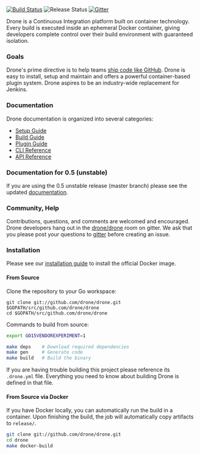[![Build Status](http://beta.drone.io/api/badges/drone/drone/status.svg)](http://beta.drone.io/drone/drone)
![Release Status](https://img.shields.io/badge/status-beta-yellow.svg?style=flat)
[![Gitter](https://badges.gitter.im/Join%20Chat.svg)](https://gitter.im/drone/drone?utm_source=badge&utm_medium=badge&utm_campaign=pr-badge)

Drone is a Continuous Integration platform built on container technology. Every build is executed inside an ephemeral Docker container, giving developers complete control over their build environment with guaranteed isolation.

### Goals

Drone's prime directive is to help teams [ship code like GitHub](https://github.com/blog/1241-deploying-at-github#always-be-shipping). Drone is easy to install, setup and maintain and offers a powerful container-based plugin system. Drone aspires to be an industry-wide replacement for Jenkins.

### Documentation

Drone documentation is organized into several categories:

* [Setup Guide](http://readme.drone.io/setup/overview)
* [Build Guide](http://readme.drone.io/usage/overview)
* [Plugin Guide](http://readme.drone.io/devs/plugins)
* [CLI Reference](http://readme.drone.io/devs/cli/)
* [API Reference](http://readme.drone.io/devs/api/builds)

### Documentation for 0.5 (unstable)

If you are using the 0.5 unstable release (master branch) please see the updated [documentation](http://readme.drone.io/0.5).



### Community, Help

Contributions, questions, and comments are welcomed and encouraged. Drone developers hang out in the [drone/drone](https://gitter.im/drone/drone) room on gitter. We ask that you please post your questions to [gitter](https://gitter.im/drone/drone) before creating an issue.

### Installation

Please see our [installation guide](http://readme.drone.io/setup/overview) to install the official Docker image.

#### From Source

Clone the repository to your Go workspace:

```
git clone git://github.com/drone/drone.git $GOPATH/src/github.com/drone/drone
cd $GOPATH/src/github.com/drone/drone
```

Commands to build from source:

```sh
export GO15VENDOREXPERIMENT=1

make deps    # Download required dependencies
make gen     # Generate code
make build   # Build the binary
```

If you are having trouble building this project please reference its `.drone.yml` file. Everything you need to know about building Drone is defined in that file.

#### From Source via Docker

If you have Docker locally, you can automatically run the build in a container. Upon finishing
the build, the job will automatically copy artifacts to `release/`.


```sh
git clone git://github.com/drone/drone.git
cd drone
make docker-build
```
